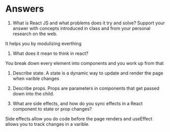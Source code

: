 # Answers

1. What is React JS and what problems does it try and solve? Support your answer with concepts introduced in class and from your personal research on the web. 

It helps you by modulizing everthing

1. What does it mean to think in react?

You break down every element into components and you work up from that

1. Describe state.
A state is a dynamic way to update and render the page when varible changes
1. Describe props.
Props are parameters in components that get passed down into the child.

1. What are side effects, and how do you sync effects in a React component to state or prop changes?

Side effects allow you do code before the page renders and useEffect allows you to track changes in a varible.
